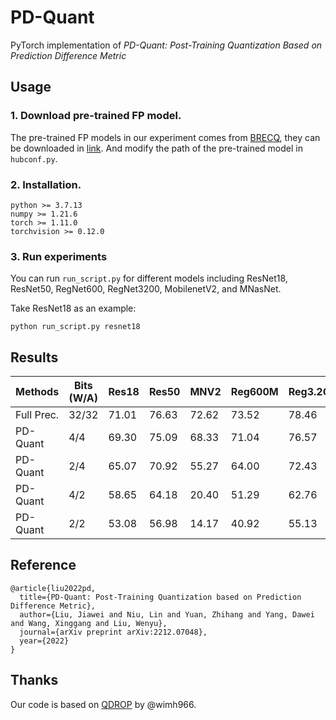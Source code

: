 # PD-Quant
PyTorch implementation of *PD-Quant: Post-Training Quantization Based on Prediction Difference Metric*

## Usage
### 1. Download pre-trained FP model.
The pre-trained FP models in our experiment comes from [BRECQ](https://github.com/yhhhli/BRECQ), they can be downloaded in [link](https://github.com/yhhhli/BRECQ/releases/tag/v1.0).
And modify the path of the pre-trained model in ```hubconf.py```.

### 2. Installation.
```
python >= 3.7.13
numpy >= 1.21.6
torch >= 1.11.0
torchvision >= 0.12.0
```

### 3. Run experiments
You can run ```run_script.py``` for different models including ResNet18, ResNet50, RegNet600, RegNet3200, MobilenetV2, and MNasNet.

Take ResNet18 as an example:
```
python run_script.py resnet18
```

## Results

| Methods |  Bits (W/A) | Res18    |Res50 | MNV2 | Reg600M | Reg3.2G | MNasx2 |
| ------- | ---- | ---- | ---- | ---- | ---- | ---- | ---- |
|   Full Prec. |   32/32 |  71.01 | 76.63 | 72.62 | 73.52 | 78.46 | 76.52 |
|PD-Quant| 4/4 | 69.30 | 75.09 | 68.33 | 71.04 | 76.57 | 73.30 |
|PD-Quant| 2/4 | 65.07 | 70.92 | 55.27 | 64.00 | 72.43 | 63.33| 
|PD-Quant| 4/2 | 58.65 | 64.18 | 20.40 | 51.29 | 62.76 | 38.89 |
|PD-Quant| 2/2 | 53.08 | 56.98 | 14.17 | 40.92 | 55.13 | 28.03| 

## Reference
```
@article{liu2022pd,
  title={PD-Quant: Post-Training Quantization based on Prediction Difference Metric},
  author={Liu, Jiawei and Niu, Lin and Yuan, Zhihang and Yang, Dawei and Wang, Xinggang and Liu, Wenyu},
  journal={arXiv preprint arXiv:2212.07048},
  year={2022}
}
```

## Thanks
Our code is based on [QDROP](https://github.com/wimh966/QDrop) by @wimh966.